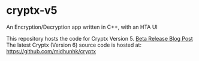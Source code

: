 # cryptx-v5
An Encryption/Decryption app written in C++, with an HTA UI

This repository hosts the code for Cryptx Version 5. [Beta Release Blog Post](http://midhunhk.blogspot.com/2008/07/cryptx-5-beta-1-release.html)
The latest Cryptx (Version 6) source code is hosted at: https://github.com/midhunhk/cryptx
